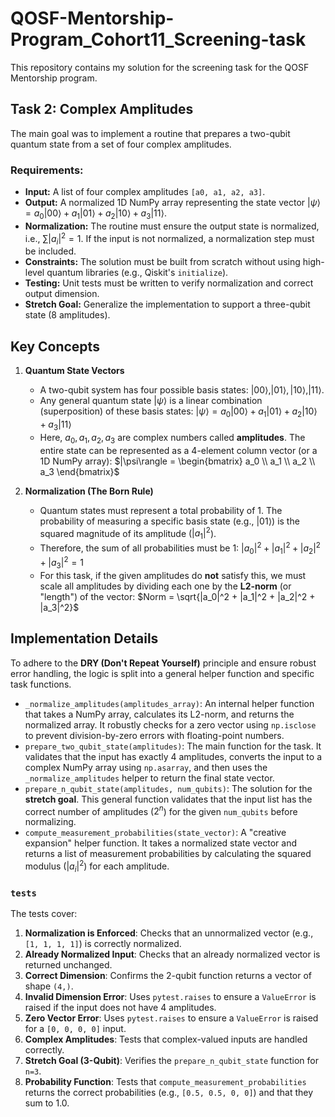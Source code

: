 # QOSF-Mentorship-Program_Cohort11_Screening-task

This repository contains my solution for the screening task for the QOSF Mentorship program.

## Task 2: Complex Amplitudes

The main goal was to implement a routine that prepares a two-qubit quantum state from a set of four complex amplitudes.

### Requirements:
* **Input:** A list of four complex amplitudes `[a0, a1, a2, a3]`.
* **Output:** A normalized 1D NumPy array representing the state vector $|\psi\rangle = a_0|00\rangle + a_1|01\rangle + a_2|10\rangle + a_3|11\rangle$.
* **Normalization:** The routine must ensure the output state is normalized, i.e., $\sum |a_i|^2 = 1$. If the input is not normalized, a normalization step must be included.
* **Constraints:** The solution must be built from scratch without using high-level quantum libraries (e.g., Qiskit's `initialize`).
* **Testing:** Unit tests must be written to verify normalization and correct output dimension.
* **Stretch Goal:** Generalize the implementation to support a three-qubit state (8 amplitudes).

## Key Concepts

1.  **Quantum State Vectors**
    * A two-qubit system has four possible basis states: $|00\rangle, |01\rangle, |10\rangle, |11\rangle$.
    * Any general quantum state $|\psi\rangle$ is a linear combination (superposition) of these basis states:
        $|\psi\rangle = a_0|00\rangle + a_1|01\rangle + a_2|10\rangle + a_3|11\rangle$
    * Here, $a_0, a_1, a_2, a_3$ are complex numbers called **amplitudes**. The entire state can be represented as a 4-element column vector (or a 1D NumPy array):
        $|\psi\rangle = \begin{bmatrix} a_0 \\ a_1 \\ a_2 \\ a_3 \end{bmatrix}$

2.  **Normalization (The Born Rule)**
    * Quantum states must represent a total probability of 1. The probability of measuring a specific basis state (e.g., $|01\rangle$) is the squared magnitude of its amplitude ($|a_1|^2$).
    * Therefore, the sum of all probabilities must be 1:
        $|a_0|^2 + |a_1|^2 + |a_2|^2 + |a_3|^2 = 1$
    * For this task, if the given amplitudes do **not** satisfy this, we must scale all amplitudes by dividing each one by the **L2-norm** (or "length") of the vector:
        $Norm = \sqrt{|a_0|^2 + |a_1|^2 + |a_2|^2 + |a_3|^2}$

## Implementation Details

To adhere to the **DRY (Don't Repeat Yourself)** principle and ensure robust error handling, the logic is split into a general helper function and specific task functions.

* `_normalize_amplitudes(amplitudes_array)`: An internal helper function that takes a NumPy array, calculates its L2-norm, and returns the normalized array. It robustly checks for a zero vector using `np.isclose` to prevent division-by-zero errors with floating-point numbers.
* `prepare_two_qubit_state(amplitudes)`: The main function for the task. It validates that the input has exactly 4 amplitudes, converts the input to a complex NumPy array using `np.asarray`, and then uses the `_normalize_amplitudes` helper to return the final state vector.
* `prepare_n_qubit_state(amplitudes, num_qubits)`: The solution for the **stretch goal**. This general function validates that the input list has the correct number of amplitudes ($2^n$) for the given `num_qubits` before normalizing.
* `compute_measurement_probabilities(state_vector)`: A "creative expansion" helper function. It takes a normalized state vector and returns a list of measurement probabilities by calculating the squared modulus ($|a_i|^2$) for each amplitude.

### `tests`

The tests cover:
1.  **Normalization is Enforced**: Checks that an unnormalized vector (e.g., `[1, 1, 1, 1]`) is correctly normalized.
2.  **Already Normalized Input**: Checks that an already normalized vector is returned unchanged.
3.  **Correct Dimension**: Confirms the 2-qubit function returns a vector of shape `(4,)`.
4.  **Invalid Dimension Error**: Uses `pytest.raises` to ensure a `ValueError` is raised if the input does not have 4 amplitudes.
5.  **Zero Vector Error**: Uses `pytest.raises` to ensure a `ValueError` is raised for a `[0, 0, 0, 0]` input.
6.  **Complex Amplitudes**: Tests that complex-valued inputs are handled correctly.
7.  **Stretch Goal (3-Qubit)**: Verifies the `prepare_n_qubit_state` function for `n=3`.
8.  **Probability Function**: Tests that `compute_measurement_probabilities` returns the correct probabilities (e.g., `[0.5, 0.5, 0, 0]`) and that they sum to 1.0.
